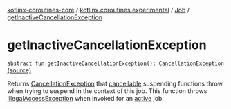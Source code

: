 [kotlinx-coroutines-core](../../index.md) / [kotlinx.coroutines.experimental](../index.md) / [Job](index.md) / [getInactiveCancellationException](.)

# getInactiveCancellationException

`abstract fun getInactiveCancellationException(): `[`CancellationException`](../-cancellation-exception.md) [(source)](http://github.com/kotlin/kotlinx.coroutines/tree/master/kotlinx-coroutines-core/src/main/kotlin/kotlinx/coroutines/experimental/Job.kt#L63)

Returns [CancellationException](../-cancellation-exception.md) that [cancellable](../suspend-cancellable-coroutine.md) suspending functions throw when
trying to suspend in the context of this job. This function throws [IllegalAccessException](http://docs.oracle.com/javase/6/docs/api/java/lang/IllegalAccessException.html) when invoked
for an [active](is-active.md) job.

